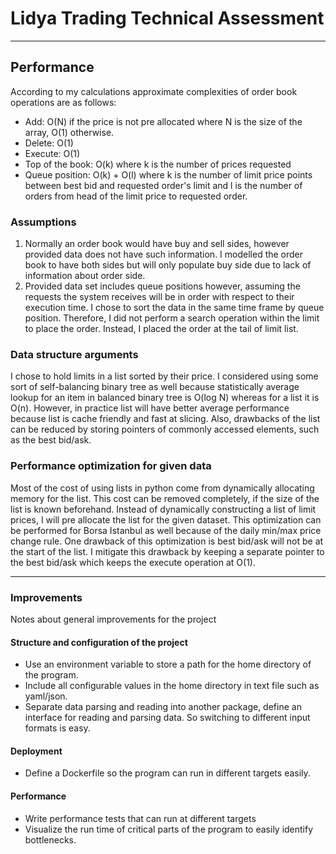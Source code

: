 # Lidya Trading Technical Assessment

---

## Performance

According to my calculations approximate complexities of order book operations are as follows:

- Add: O(N) if the price is not pre allocated where N is the size of the array, O(1) otherwise.
- Delete: O(1)
- Execute: O(1)
- Top of the book: O(k) where k is the number of prices requested
- Queue position: O(k) + O(l) where k is the number of limit price points between best bid and requested order's limit
  and l is the number of orders from head of the limit price to requested order.

### Assumptions

1. Normally an order book would have buy and sell sides, however provided data does not have such information. I
   modelled the order book to have both sides but will only populate buy side due to lack of information about order
   side.
2. Provided data set includes queue positions however, assuming the requests the system receives will be in order with
   respect to their execution time. I chose to sort the data in the same time frame by queue position. Therefore, I did
   not perform a search operation within the limit to place the order. Instead, I placed the order at the tail of limit
   list.

### Data structure arguments

I chose to hold limits in a list sorted by their price. I considered using some sort of self-balancing binary tree as
well because statistically average lookup for an item in balanced binary tree is O(log N)
whereas for a list it is O(n). However, in practice list will have better average performance because list is cache
friendly and fast at slicing. Also, drawbacks of the list can be reduced by storing pointers of commonly accessed
elements, such as the best bid/ask.

### Performance optimization for given data

Most of the cost of using lists in python come from dynamically allocating memory for the list. This cost can be removed
completely, if the size of the list is known beforehand. Instead of dynamically constructing a list of limit prices, I
will pre allocate the list for the given dataset. This optimization can be performed for Borsa Istanbul as well because
of the daily min/max price change rule. One drawback of this optimization is best bid/ask will not be at the start of
the list. I mitigate this drawback by keeping a separate pointer to the best bid/ask which keeps the execute operation
at O(1).

---

### Improvements

Notes about general improvements for the project

#### Structure and configuration of the project

- Use an environment variable to store a path for the home directory of the program.
- Include all configurable values in the home directory in text file such as yaml/json.
- Separate data parsing and reading into another package, define an interface for reading and parsing data. So switching
  to different input formats is easy.

#### Deployment

- Define a Dockerfile so the program can run in different targets easily.

#### Performance

- Write performance tests that can run at different targets
- Visualize the run time of critical parts of the program to easily identify bottlenecks.